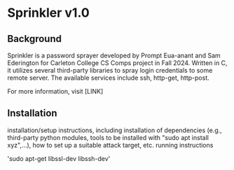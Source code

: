 # Sprinkler v1.0

## Background

Sprinkler is a password sprayer developed by Prompt Eua-anant and Sam Ederington for Carleton College CS Comps project in Fall 2024. Written in C, it utilizes several third-party libraries to spray login credentials to some remote server. The available services include ssh, http-get, http-post.

For more information, visit [LINK]

## Installation


installation/setup instructions, including installation of dependencies (e.g., third-party python modules, tools to be installed with "sudo apt install xyz",...), how to set up a suitable attack target, etc.
running instructions

'sudo apt-get libssl-dev libssh-dev'

